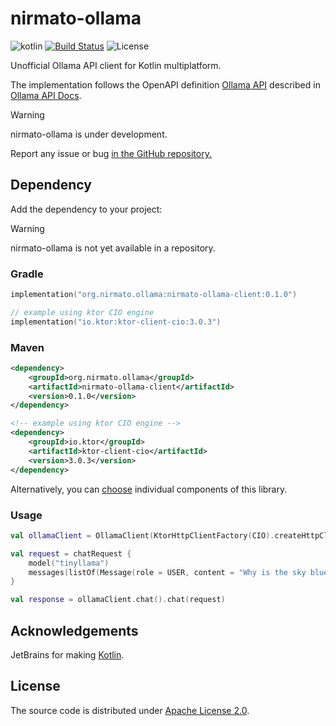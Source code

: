 # nirmato-ollama

![![kotlin](https://kotlinlang.org/)](https://img.shields.io/badge/kotlin--multiplatform-2.1.20-blue.svg?logo=kotlin)
[![Build Status](https://github.com/nirmato/nirmato-ollama/actions/workflows/ci-main.yml/badge.svg?branch=main)](https://github.com/nirmato/nirmato-ollama/actions/workflows/ci-main.yml)
![![License](https://github.com/nirmato/nirmato-ollama/blob/main/LICENSE.md)](https://img.shields.io/github/license/nirmato/nirmato-ollama)

Unofficial Ollama API client for Kotlin multiplatform.

The implementation follows the OpenAPI definition [Ollama API](oas/ollama-openapi.yaml) described in [Ollama API Docs](https://github.com/ollama/ollama/blob/main/docs/api.md).

> [!WARNING]
> nirmato-ollama is under development.
>
> Report any issue or bug <a href="https://github.com/nirmato/nirmato-ollama/issues">in the GitHub repository.</a>
>

## Dependency

Add the dependency to your project:

> [!WARNING]
> nirmato-ollama is not yet available in a repository.
>

### Gradle

```kotlin
implementation("org.nirmato.ollama:nirmato-ollama-client:0.1.0")

// example using ktor CIO engine
implementation("io.ktor:ktor-client-cio:3.0.3")
```

### Maven

```xml
<dependency>
    <groupId>org.nirmato.ollama</groupId>
    <artifactId>nirmato-ollama-client</artifactId>
    <version>0.1.0</version>
</dependency>

<!-- example using ktor CIO engine -->
<dependency>
    <groupId>io.ktor</groupId>
    <artifactId>ktor-client-cio</artifactId>
    <version>3.0.3</version>
</dependency>
```

Alternatively, you can [choose](publishing/bom/README.md) individual components of this library.

### Usage

```kotlin
val ollamaClient = OllamaClient(KtorHttpClientFactory(CIO).createHttpClient())

val request = chatRequest {
    model("tinyllama")
    messages(listOf(Message(role = USER, content = "Why is the sky blue?")))
}

val response = ollamaClient.chat().chat(request)
```

## Acknowledgements

JetBrains for making [Kotlin](https://kotlinlang.org).

## License

The source code is distributed under [Apache License 2.0](LICENSE.md).
